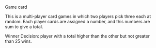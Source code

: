 Game card

This is a multi-player card games in which two players pick three
 each at random. Each player cards are assigned a number, and this numbers are sum to give a total.

 Winner Decision: player with a total higher than the other but not greater than 25 wins.  
